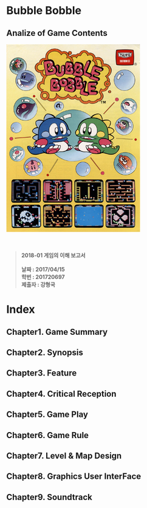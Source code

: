 Bubble Bobble
=============

Analize of Game Contents
------------------------

![](mainposter.jpg)  
 <br><br>  
 >**2018-01 게임의 이해 보고서**  
 <br> **날짜 : 2017/04/15**  
> **학번 : 201720697**  
> **제출자 : 강형국**

Index
=====

Chapter1. Game Summary
----------------------

Chapter2. Synopsis
------------------

Chapter3. Feature
-----------------

Chapter4. Critical Reception
----------------------------

Chapter5. Game Play
-------------------

Chapter6. Game Rule
-------------------

Chapter7. Level & Map Design
----------------------------

Chapter8. Graphics User InterFace
---------------------------------

Chapter9. Soundtrack
--------------------
